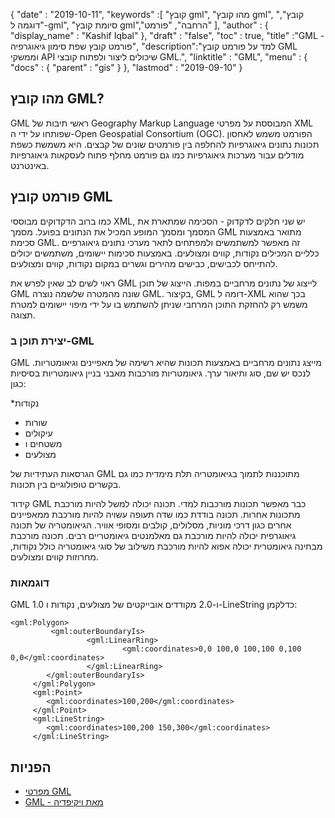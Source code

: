 {
  "date" : "2019-10-11",
  "keywords" :[ "קובץ gml", "מהו קובץ gml", "קובץ", "דוגמה ל-gml", "סיומת קובץ gml","הרחבה", "פורמט" ],
  "author" : {
    "display_name" : "Kashif Iqbal"
},
  "draft" : "false",
  "toc" : true,
  "title" :"GML - פורמט קובץ שפת סימון גיאוגרפיה",
  "description":"למד על פורמט קובץ GML וממשקי API שיכולים ליצור ולפתוח קובצי GML.",
  "linktitle" : "GML",
  "menu" : {
    "docs" : {
      "parent" : "gis"
}
},
  "lastmod" : "2019-09-10"
}

## מהו קובץ GML?

GML ראשי תיבות של Geography Markup Language המבוססת על מפרטי XML שפותחו על ידי ה-Open Geospatial Consortium (OGC). הפורמט משמש לאחסון תכונות נתונים גיאוגרפיות להחלפה בין פורמטים שונים של קבצים. היא משמשת כשפת מודלים עבור מערכות גיאוגרפיות כמו גם פורמט מחלף פתוח לעסקאות גיאוגרפיות באינטרנט.

## פורמט קובץ GML ##

כמו ברוב הדקדוקים מבוססי XML, יש שני חלקים לדקדוק - הסכימה שמתארת את המסמך ומסמך המופע המכיל את הנתונים בפועל. מסמך GML מתואר באמצעות סכימת GML. זה מאפשר למשתמשים ולמפתחים לתאר מערכי נתונים גיאוגרפיים כלליים המכילים נקודות, קווים ומצולעים. באמצעות סכימות יישומים, משתמשים יכולים להתייחס לכבישים, כבישים מהירים וגשרים במקום נקודות, קווים ומצולעים.

ראוי לשים לב שאין לפרש את GML לייצוג של נתונים מרחביים במפות. הייצוג של תוכן GML שונה מהמטרה שלשמה נוצרה GML. בקיצור, GML דומה ל-XML בכך שהוא משמש רק להחזקת התוכן המרחבי שניתן להשתמש בו על ידי מיפוי יישומים למטרת תצוגה.

### יצירת תוכן ב-GML ###

GML מייצג נתונים מרחביים באמצעות תכונות שהיא רשימה של מאפיינים וגיאומטריות. לנכס יש שם, סוג ותיאור ערך. גיאומטריות מורכבות מאבני בניין גיאומטריות בסיסיות כגון:

*נקודות
* שורות
* עיקולים
* משטחים ו
* מצולעים

הגרסאות העתידיות של GML מתוכננות לתמוך בגיאומטריה תלת מימדית כמו גם בקשרים טופולוגיים בין תכונות.

קידוד GML כבר מאפשר תכונות מורכבות למדי. תכונה יכולה למשל להיות מורכבת מתכונות אחרות. תכונה בודדת כמו שדה תעופה עשויה להיות מורכבת ממאפיינים אחרים כגון דרכי מוניות, מסלולים, קולבים ומסופי אוויר. הגיאומטריה של תכונה גיאוגרפית יכולה להיות מורכבת גם מאלמנטים גיאומטריים רבים. תכונה מורכבת מבחינה גיאומטרית יכולה אפוא להיות מורכבת משילוב של סוגי גיאומטריה כולל נקודות, מחרוזות קווים ומצולעים.

### דוגמאות ###

GML 1.0 ו-2.0 מקודדים אובייקטים של מצולעים, נקודות ו-LineString כדלקמן:

```
<gml:Polygon>
         <gml:outerBoundaryIs>
                 <gml:LinearRing>
                         <gml:coordinates>0,0 100,0 100,100 0,100 0,0</gml:coordinates>
                 </gml:LinearRing>
        </gml:outerBoundaryIs>
     </gml:Polygon>
     <gml:Point>
        <gml:coordinates>100,200</gml:coordinates>
     </gml:Point>
     <gml:LineString>
        <gml:coordinates>100,200 150,300</gml:coordinates>
     </gml:LineString>
```

## הפניות ##

* [מפרטי GML](https://www.ogc.org/standard/gml/)
* [GML - מאת ויקיפדיה](https://en.wikipedia.org/wiki/Geography_Markup_Language)

